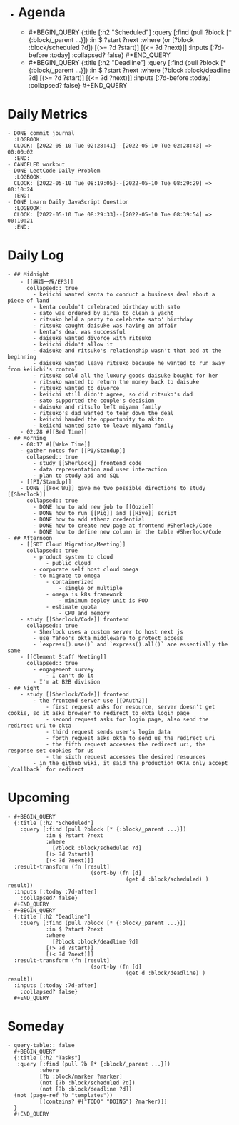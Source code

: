 - # Agenda
	- #+BEGIN_QUERY
	  {:title [:h2 "Scheduled"]
	    :query [:find (pull ?block [* {:block/_parent ...}])
	            :in $ ?start ?next
	            :where
	            (or
	              [?block :block/scheduled ?d])
	            [(>= ?d ?start)]
	            [(<= ?d ?next)]]
	  :inputs [:7d-before :today]
	    :collapsed? false}
	  #+END_QUERY
	- #+BEGIN_QUERY
	  {:title [:h2 "Deadline"]
	    :query [:find (pull ?block [* {:block/_parent ...}])
	            :in $ ?start ?next
	            :where
	              [?block :block/deadline ?d]
	            [(>= ?d ?start)]
	            [(<= ?d ?next)]]
	    :inputs [:7d-before :today]
	    :collapsed? false}
	  #+END_QUERY
# Daily Metrics
	- DONE commit journal
	  :LOGBOOK:
	  CLOCK: [2022-05-10 Tue 02:28:41]--[2022-05-10 Tue 02:28:43] =>  00:00:02
	  :END:
	- CANCELED workout
	- DONE LeetCode Daily Problem
	  :LOGBOOK:
	  CLOCK: [2022-05-10 Tue 08:19:05]--[2022-05-10 Tue 08:29:29] =>  00:10:24
	  :END:
	- DONE Learn Daily JavaScript Question
	  :LOGBOOK:
	  CLOCK: [2022-05-10 Tue 08:29:33]--[2022-05-10 Tue 08:39:54] =>  00:10:21
	  :END:
# Daily Log
	- ## Midnight
		- [[麻煩一族/EP3]]
		  collapsed:: true
			- keiichi wanted kenta to conduct a business deal about a piece of land
			- kenta couldn't celebrated birthday with sato
			- sato was ordered by airsa to clean a yacht
			- ritsuko held a party to celebrate sato' birthday
			- ritsuko caught daisuke was having an affair
			- kenta's deal was successful
			- daisuke wanted divorce with ritsuko
			- keiichi didn't allow it
			- daisuke and ritsuko's relationship wasn't that bad at the beginning
			- daisuke wanted leave ritsuko because he wanted to run away from keiichi's control
			- ritsuko sold all the luxury goods daisuke bought for her
			- ritsuko wanted to return the money back to daisuke
			- ritsuko wanted to divorce
			- keiichi still didn't agree, so did ritsuko's dad
			- sato supported the couple's decision
			- daisuke and ritsulo left miyama family
			- ritsuko's dad wanted to tear down the deal
			- keiichi handed the opportunity to akito
			- keiichi wanted sato to leave miyama family
		- 02:28 #[[Bed Time]]
	- ## Morning
		- 08:17 #[[Wake Time]]
		- gather notes for [[PI/Standup]]
		  collapsed:: true
			- study [[Sherlock]] frontend code
			- data representation and user interaction
			- plan to study api and SQL
		- [[PI/Standup]]
		- DONE [[Fox Wu]] gave me two possible directions to study [[Sherlock]]
		  collapsed:: true
			- DONE how to add new job to [[Oozie]]
			- DONE how to run [[Pig]] and [[Hive]] script
			- DONE how to add athenz credential
			- DONE how to create new page at frontend #Sherlock/Code
			- DONE how to define new column in the table #Sherlock/Code
	- ## Afternoon
		- [[SDT Cloud Migration/Meeting]]
		  collapsed:: true
			- product system to cloud
				- public cloud
			- corporate self host cloud omega
			- to migrate to omega
				- containerized
					- single or multiple
				- omega is k8s framework
					- minimum deploy unit is POD
				- estimate quota
					- CPU and memory
		- study [[Sherlock/Code]] frontend
		  collapsed:: true
			- Sherlock uses a custom server to host next js
			- use Yahoo's okta middleware to protect access
			- `express().use()` and `express().all()` are essentially the same
		- [[Clement Staff Meeting]]
		  collapsed:: true
			- engagement survey
				- I can't do it
			- I'm at B2B division
	- ## Night
		- study [[Sherlock/Code]] frontend
			- the frontend server use [[OAuth2]]
				- first request asks for resource, server doesn't get cookie, so it asks browser to redirect to okta login page
				- second request asks for login page, also send the redirect uri to okta
				- third request sends user's login data
				- forth request asks okta to send us the redirect uri
				- the fifth request accesses the redirect uri, the response set cookies for us
				- the sixth request accesses the desired resources
			- in the github wiki, it said the production OKTA only accept `/callback` for redirect
# Upcoming
	- #+BEGIN_QUERY
	  {:title [:h2 "Scheduled"]
	    :query [:find (pull ?block [* {:block/_parent ...}])
	            :in $ ?start ?next
	            :where
	              [?block :block/scheduled ?d]
	            [(> ?d ?start)]
	            [(< ?d ?next)]]
	  :result-transform (fn [result]
	                          (sort-by (fn [d]
	                                     (get d :block/scheduled) ) result))    
	  :inputs [:today :7d-after]
	    :collapsed? false}
	  #+END_QUERY
	- #+BEGIN_QUERY
	  {:title [:h2 "Deadline"]
	    :query [:find (pull ?block [* {:block/_parent ...}])
	            :in $ ?start ?next
	            :where
	              [?block :block/deadline ?d]
	            [(> ?d ?start)]
	            [(< ?d ?next)]]
	  :result-transform (fn [result]
	                          (sort-by (fn [d]
	                                     (get d :block/deadline) ) result))    
	  :inputs [:today :7d-after]
	    :collapsed? false}
	  #+END_QUERY
# Someday
	- query-table:: false
	  #+BEGIN_QUERY
	  {:title [:h2 "Tasks"]
	   :query [:find (pull ?b [* {:block/_parent ...}])
	          :where
	          [?b :block/marker ?marker]
	          (not [?b :block/scheduled ?d])
	          (not [?b :block/deadline ?d])
	  (not (page-ref ?b "templates"))
	          [(contains? #{"TODO" "DOING"} ?marker)]]
	  }
	  #+END_QUERY